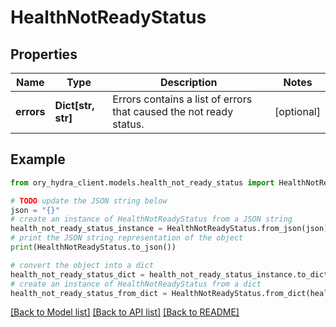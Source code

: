 # HealthNotReadyStatus


## Properties

Name | Type | Description | Notes
------------ | ------------- | ------------- | -------------
**errors** | **Dict[str, str]** | Errors contains a list of errors that caused the not ready status. | [optional] 

## Example

```python
from ory_hydra_client.models.health_not_ready_status import HealthNotReadyStatus

# TODO update the JSON string below
json = "{}"
# create an instance of HealthNotReadyStatus from a JSON string
health_not_ready_status_instance = HealthNotReadyStatus.from_json(json)
# print the JSON string representation of the object
print(HealthNotReadyStatus.to_json())

# convert the object into a dict
health_not_ready_status_dict = health_not_ready_status_instance.to_dict()
# create an instance of HealthNotReadyStatus from a dict
health_not_ready_status_from_dict = HealthNotReadyStatus.from_dict(health_not_ready_status_dict)
```
[[Back to Model list]](../README.md#documentation-for-models) [[Back to API list]](../README.md#documentation-for-api-endpoints) [[Back to README]](../README.md)


